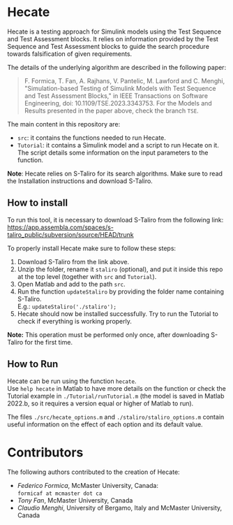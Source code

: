 # Hecate
Hecate is a testing approach for Simulink models using the Test Sequence and Test Assessment blocks. It relies on information provided by the Test Sequence and Test Assessment blocks to guide the search procedure towards falsification of given requirements.

The details of the underlying algorithm are described in the following paper:

> F. Formica, T. Fan, A. Rajhans, V. Pantelic, M. Lawford and C. Menghi, "Simulation-based Testing of Simulink Models with Test Sequence and Test Assessment Blocks," in IEEE Transactions on Software Engineering, doi: 10.1109/TSE.2023.3343753.
For the Models and Results presented in the paper above, check the branch `TSE`.

The main content in this repository are:
 
* `src`: it contains the functions needed to run Hecate.
* `Tutorial`: it contains a Simulink model and a script to run Hecate on it. The script details some information on the input parameters to the function.

**Note**: Hecate relies on S-Taliro for its search algorithms. Make sure to read the Installation instructions and download S-Taliro.

## How to install
To run this tool, it is necessary to download S-Taliro from the following link: https://app.assembla.com/spaces/s-taliro_public/subversion/source/HEAD/trunk

To properly install Hecate make sure to follow these steps:

1. Download S-Taliro from the link above.
2. Unzip the folder, rename it `staliro` (optional), and put it inside this repo at the top level (together with `src` and `Tutorial`).
3. Open Matlab and add to the path `src`.
4. Run the function `updateStaliro` by providing the folder name containing S-Taliro.  
E.g.:	`updateStaliro('./staliro');`
5. Hecate should now be installed successfully. Try to run the Tutorial to check if everything is working properly.

**Note:** This operation must be performed only once, after downloading S-Taliro for the first time.

## How to Run
Hecate can be run using the function `hecate`.  
Use `help hecate` in Matlab to have more details on the function or check the Tutorial example in `./Tutorial/runTutorial.m` (the model is saved in Matlab 2022.b, so it requires a version equal or higher of Matlab to run).

The files `./src/hecate_options.m` and `./staliro/staliro_options.m` contain useful information on the effect of each option and its default value.

# Contributors
The following authors contributed to the creation of Hecate:

* *Federico Formica*, McMaster University, Canada:  
`formicaf at mcmaster dot ca`
* *Tony Fan*, McMaster University, Canada
* *Claudio Menghi*, University of Bergamo, Italy and McMaster University, Canada
